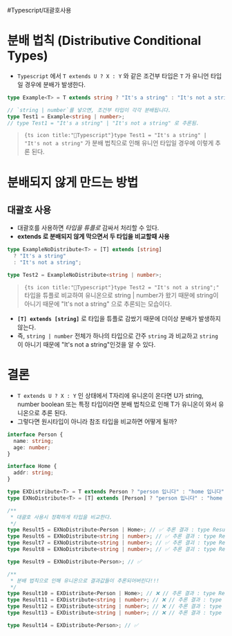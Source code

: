 
#Typescript/대괄호사용
# 분배 법칙 (Distributive Conditional Types)
- `Typescript` 에서 `T extends U ? X : Y` 와 같은 조건부 타입은 `T` 가 유니언 타입일 경우에 분배가 발생한다.

```ts title="분배법칙 예제 코드"
type Example<T> = T extends string ? "It's a string" : "It's not a string";

// `string | number`를 넣으면, 조건부 타입이 각각 분배됩니다.
type Test1 = Example<string | number>;
// type Test1 = "It's a string" | "It's not a string" 로 추론됨.
```

> `{ts icon title:"Typescript"}type Test1 = "It's a string" | "It's not a string"` 가 분배 법칙으로 인해 유니언 타입일 경우에 이렇게 추론 된다.
# 분배되지 않게 만드는 방법
## 대괄호 사용 
- 대괄호를 사용하면 *타입을 튜플로* 감싸서 처리할 수 있다.
- **extends 로 분배되지 않게 막으면서 두 타입을 비교할때 사용** 

```ts title="대갈호로 튜플 만들기"
type ExampleNoDistribute<T> = [T] extends [string]
  ? "It's a string"
  : "It's not a string";

type Test2 = ExampleNoDistribute<string | number>;

```

> `{ts icon title:"Typescript"}type Test2 = "It's not a string";"` 타입을 튜플로 비교하여 유니온으로 string | number가 왔기 때문에 string이 아니기 때문에 "It's not a string" 으로 추론되는 모습이다.

- **`[T] extends [string]`** 로 타입을 튜플로 감쌌기 때문에 더이상 분배가 발생하지 않는다.
- 즉, `string | number` 전체가 하나의 타입으로 간주 `string` 과 비교하고 `string` 이 아니기 때문에 "It's not a string"인것을 알 수 있다.

# 결론
-  `T extends U ? X : Y` 인 상태에서 T자리에 유니온이 온다면 U가 string, number boolean 또는 특정 타입이라면 분배 법칙으로 인해 T가 유니온이 와서 유니온으로 추론 된다.
- 그렇다면 원시타입이 아니라 참조 타입을 비교하면 어떻게 될까?

```ts title="원시 타입이 아닌 참조타입 비교"
interface Person {
  name: string;
  age: number;
}

interface Home {
  addr: string;
}

type EXDistribute<T> = T extends Person ? "person 입니다" : "home 입니다";
type EXNoDistribute<T> = [T] extends [Person] ? "person 입니다" : "home 입니다";

/**
 * 대괄호 사용시 정확하게 타입을 비교한다.
 */
type Result5 = EXNoDistribute<Person | Home>; // ✅ 추론 결과 : type Result5 = "home 입니다"
type Result6 = EXNoDistribute<string | number>; // ✅ 추론 결과 : type Result6 = "home 입니다"
type Result7 = EXNoDistribute<string | number>; // ✅ 추론 결괴 : type Result7 = "home 입니다"
type Result8 = EXNoDistribute<string | number>; // ✅ 추론 결괴 : type Result8 = "home 입니다"

type Result9 = EXNoDistribute<Person>; // ✅

/**
 * 분배 법칙으로 인해 유니온으로 결과값들이 추론되어버린다!!!
 */
type Result10 = EXDistribute<Person | Home>; // ❌ // 추론 결과 : type Result10 = "home 입니다" | "person 입니다"
type Result11 = EXDistribute<string | number>; // ❌ // 추론 결과 : type Result10 = "home 입니다" | "person 입니다"
type Result12 = EXDistribute<string | number>; // ❌ // 추론 결과 : type Result10 = "home 입니다" | "person 입니다"
type Result13 = EXDistribute<string | number>; // ❌ // 추론 결과 : type Result10 = "home 입니다" | "person 입니다"

type Result14 = EXDistribute<Person>; // ✅
```


